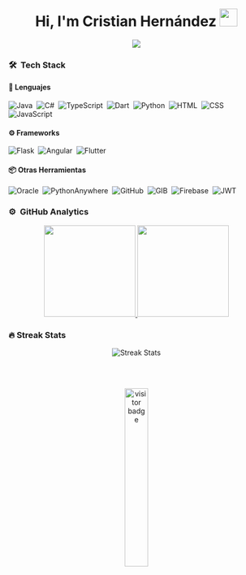 <h1 align="center">Hi, I'm Cristian Hernández <img src="https://media.giphy.com/media/TEnXkcsHrP4YedChhA/giphy.gif" width="35"></h1>

<p align="center">
  <a href="https://github.com/DenverCoder1/readme-typing-svg"><img src="https://readme-typing-svg.herokuapp.com?lines=Software+Developer;Full+Stack+Developer;Mobile%20|%20Frontend%20|%20Backend;%20Coding%20|%20Self-taught%20|%20Engineering%20|%20Design&center=true&width=507&height=50"></a>
</p>

### 🛠 &nbsp;Tech Stack

#### 🎨 Lenguajes
![Java](https://img.shields.io/badge/Java-ED8B00?style=flat&logo=java&logoColor=white)&nbsp;
![C#](https://img.shields.io/badge/C%23-239120?style=flat&logo=c-sharp&logoColor=white)&nbsp;
![TypeScript](https://img.shields.io/badge/TypeScript-3178C6?style=flat&logo=typescript&logoColor=white)&nbsp;
![Dart](https://img.shields.io/badge/Dart-00B4AB?style=flat&logo=dart&logoColor=white)&nbsp;
![Python](https://img.shields.io/badge/Python-3776AB?style=flat&logo=python&logoColor=white)&nbsp;
![HTML](https://img.shields.io/badge/HTML-E34F26?style=flat&logo=html5&logoColor=white)&nbsp;
![CSS](https://img.shields.io/badge/CSS-1572B6?style=flat&logo=css3&logoColor=white)&nbsp;
![JavaScript](https://img.shields.io/badge/JavaScript-F7DF1E?style=flat&logo=javascript&logoColor=black)&nbsp;

#### ⚙️ Frameworks
![Flask](https://img.shields.io/badge/Flask-000000?style=flat&logo=flask&logoColor=white)&nbsp;
![Angular](https://img.shields.io/badge/Angular-DD0031?style=flat&logo=angular&logoColor=white)&nbsp;
![Flutter](https://img.shields.io/badge/Flutter-02569B?style=flat&logo=flutter&logoColor=white)&nbsp;

#### 📦 Otras Herramientas
![Oracle](https://img.shields.io/badge/Oracle-F80000?style=flat&logo=oracle&logoColor=white)&nbsp;
![PythonAnywhere](https://img.shields.io/badge/PythonAnywhere-006400?style=flat&logo=python&logoColor=white)&nbsp;
![GitHub](https://img.shields.io/badge/GitHub-181717?style=flat&logo=github&logoColor=white)&nbsp;
![GIB](https://img.shields.io/badge/GitLab-330F63?style=flat&logo=gitlab&logoColor=white)&nbsp;
![Firebase](https://img.shields.io/badge/Firebase-FFCA28?style=flat&logo=firebase&logoColor=white)&nbsp;
![JWT](https://img.shields.io/badge/JWT-000000?style=flat&logo=json-web-tokens&logoColor=white)&nbsp;


### ⚙ &nbsp;GitHub Analytics
<p align="center">
  <a href="https://github.com/cristian0137">
    <img height="180em" src="https://github-readme-stats-eight-theta.vercel.app/api?username=cristian0137&show_icons=true&theme=algolia&include_all_commits=true&count_private=true"/>
    <img height="180em" src="https://github-readme-stats-eight-theta.vercel.app/api/top-langs/?username=cristian0137&layout=compact&langs_count=12&theme=algolia&include_all_commits=true&count_private=true"/>
  </a>
</p>

### 🔥 Streak Stats
<p align="center">
  <img src="https://github-readme-streak-stats.herokuapp.com/?user=cristian0137&theme=tokyonight" alt="Streak Stats" />
</p>

<br>
<br>

<p align="center"><img src="https://profile-counter.glitch.me/%7Bcristian0137%7D/count.svg" alt="visitor badge" width="30%"></p>
